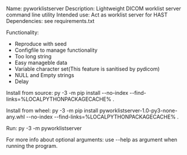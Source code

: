 Name: pyworklistserver
Description: Lightweight DICOM worklist server command line utility
Intended use: Act as worklist server for HAST 
Dependencies: see requirements.txt

Functionality:
* Reproduce with seed
* Configfile to manage functionality 
* Too long string
* Easy manageble data
* Variable character set(This feature is sanitised by pydicom)
* NULL and Empty strings
* Delay

Install from source:
    py -3 -m pip install --no-index --find-links=%LOCALPYTHONPACKAGECACHE% .

Install from wheel:
    py -3 -m pip install pyworklistserver-1.0-py3-none-any.whl --no-index --find-links=%LOCALPYTHONPACKAGECACHE% .

Run:
    py -3 -m pyworklistserver
    
For more info about optional arguments:
    use --help as argument when running the program.
